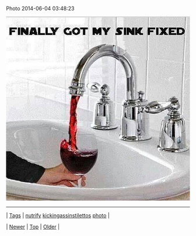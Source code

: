 <!--
title: Photo 2014-06-04 03
date: 2020-06-28T15:27:00.316Z
tags: nutrify, kickingassinstilettos, photo
-->


Photo 2014-06-04 03:48:23

![](87763461324-0.jpg)

<!--BOTTOM-POST-NAVIGATION-->
---

| [Tags](tags.md) | [nutrify](tag-nutrify.md) [kickingassinstilettos](tag-kickingassinstilettos.md) [photo](tag-photo.md) |

| [Newer](87713117893.md) | [Top](index.md) | [Older](87771258684.md) |